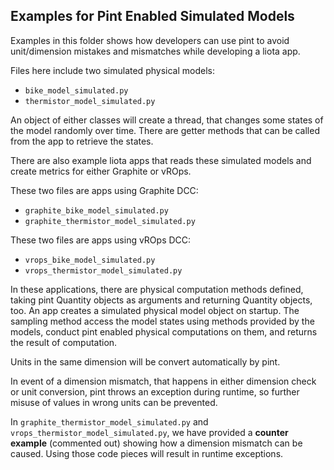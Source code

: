 Examples for Pint Enabled Simulated Models
---

Examples in this folder shows how developers can use pint to avoid
unit/dimension mistakes and mismatches while developing a liota app.

Files here include two simulated physical models:
- `bike_model_simulated.py`
- `thermistor_model_simulated.py`

An object of either classes will create a thread, that changes some states of 
the model randomly over time. There are getter methods that can be called from
the app to retrieve the states.

There are also example liota apps that reads these simulated models and create
metrics for either Graphite or vROps.

These two files are apps using Graphite DCC:

- `graphite_bike_model_simulated.py`
- `graphite_thermistor_model_simulated.py`

These two files are apps using vROps DCC:

- `vrops_bike_model_simulated.py`
- `vrops_thermistor_model_simulated.py`

In these applications, there are physical computation methods defined, taking
pint Quantity objects as arguments and returning Quantity objects, too. An 
app creates a simulated physical model object on startup. The sampling method
access the model states using methods provided by the models, conduct pint
enabled physical computations on them, and returns the result of computation.

Units in the same dimension will be convert automatically by pint.

In event of a dimension mismatch, that happens in either dimension check or 
unit conversion, pint throws an exception during runtime, so further
misuse of values in wrong units can be prevented.

In `graphite_thermistor_model_simulated.py` and
`vrops_thermistor_model_simulated.py`, we have provided a
**counter example**
(commented out) showing how a dimension mismatch can be caused. Using those
code pieces will result in runtime exceptions.
